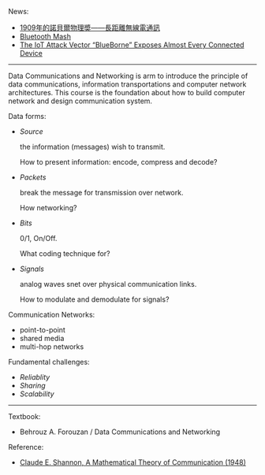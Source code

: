 News:
- <a href="http://pansci.asia/archives/124494"> 1909年的諾貝爾物理奬——長距離無線電通訊 </a>
- <a href="https://github.com/cnchenpu/data-comm/wiki/Bluetooth-Mesh"> Bluetooth Mash </a>
- <a href="https://www.armis.com/blueborne/"> The IoT Attack Vector “BlueBorne” Exposes Almost Every Connected Device </a>

----

Data Communications and Networking is arm to introduce the principle of data communications, information transportations and computer network architectures. This course is the foundation about how to build computer network and design communication system.

Data forms:
- _Source_

    the information (messages) wish to transmit.

    How to present information: encode, compress and decode?
    
- _Packets_ 

    break the message for transmission over network.

    How networking?
    
- _Bits_

    0/1, On/Off.

    What coding technique for?
    
- _Signals_

    analog waves snet over physical communication links.

    How to modulate and demodulate for signals?

Communication Networks:
- point-to-point
- shared media
- multi-hop networks

Fundamental challenges:
- _Reliablity_
- _Sharing_
- _Scalability_

----

Textbook:
- Behrouz A. Forouzan / Data Communications and Networking

Reference:
- <a href="https://en.wikipedia.org/wiki/A_Mathematical_Theory_of_Communication">Claude E. Shannon, A Mathematical Theory of Communication (1948)</a>
